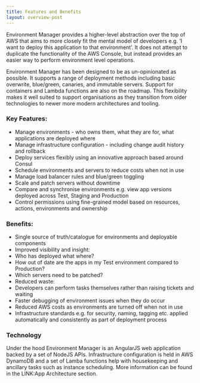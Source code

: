 ```yaml
---
title: Features and Benefits
layout: overview-post
---
```


Environment Manager provides a higher-level abstraction over the top of AWS that aims to more closely fit the mental model of developers e.g. ‘I want to deploy this application to that environment’. It does not attempt to duplicate the functionality of the AWS Console, but instead provides an easier way to perform environment level operations.

Environment Manager has been designed to be as un-opinionated as possible. It supports a range of deployment methods including basic overwrite, blue/green, canaries, and immutable servers. Support for containers and Lambda functions are also on the roadmap. This flexibility makes it well suited to support organisations as they transition from older technologies to newer more modern architectures and tooling.

### Key Features:

-	Manage environments - who owns them, what they are for, what applications are deployed where
-	Manage infrastructure configuration - including change audit history and rollback
-	Deploy services flexibly using an innovative approach based around <LINK>Consul 
-	Schedule environments and servers to reduce costs when not in use
-	Manage load balancer rules and blue/green toggling
-	Scale and patch servers without downtime
-	Compare and synchronise environments e.g. view app versions deployed across Test, Staging and Production
-	Control permissions using fine-grained model based on resources, actions, environments and ownership

### Benefits:

-	Single source of truth/catalogue for environments and deployable components
-	Improved visibility and insight:
  -	Who has deployed what where?
  -	How out of date are the apps in my Test environment compared to Production?
  -	Which servers need to be patched?
-	Reduced waste: 
  -	Developers can perform tasks themselves rather than raising tickets and waiting
  -	Faster debugging of environment issues when they do occur
-	Reduced AWS costs as environments are turned off when not in use
-	Infrastructure standards e.g. for security, naming, tagging etc. applied automatically and consistently as part of deployment process

### Technology

Under the hood Environment Manager is an AngularJS web application backed by a set of NodeJS APIs. Infrastructure configuration is held in AWS DynamoDB and a set of Lamba functions help with housekeeping and ancillary tasks such as instance scheduling. More information can be found in the LINK:App Architecture section.

